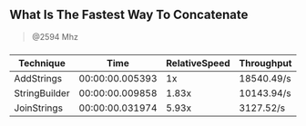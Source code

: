 
What Is The Fastest Way To Concatenate
--------------------------------------
> @2594 Mhz


### 


|Technique    |Time           |RelativeSpeed|Throughput|
|-------------|---------------|-------------|----------|
|AddStrings   |00:00:00.005393|1x           |18540.49/s|
|StringBuilder|00:00:00.009858|1.83x        |10143.94/s|
|JoinStrings  |00:00:00.031974|5.93x        |3127.52/s |




